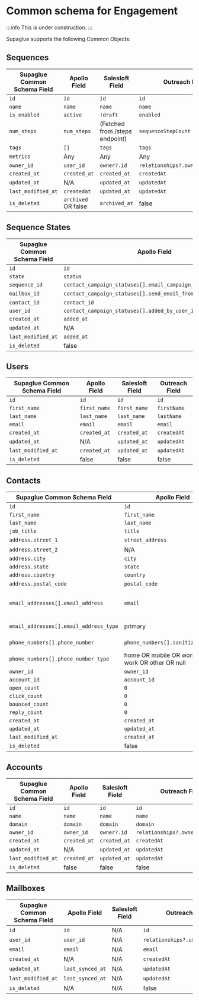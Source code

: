 # Common schema for Engagement

:::info
This is under construction.
:::

Supaglue supports the following Common Objects:

## Sequences

| Supaglue Common Schema Field | Apollo Field        | Salesloft Field                | Outreach Field                   |
| ---------------------------- | ------------------- | ------------------------------ | -------------------------------- |
| `id`                         | `id`                | `id`                           | `id`                             |
| `name`                       | `name`              | `name`                         | `name`                           |
| `is_enabled`                 | `active`            | `!draft`                       | `enabled`                        |
| `num_steps`                  | `num_steps`         | (Fetched from /steps endpoint) | `sequenceStepCount`              |
| `tags`                       | `[]`                | `tags`                         | `tags`                           |
| `metrics`                    | Any                 | Any                            | Any                              |
| `owner_id`                   | `user_id`           | `owner?.id`                    | `relationships?.owner?.data?.id` |
| `created_at`                 | `created_at`        | `created_at`                   | `createdAt`                      |
| `updated_at`                 | N/A                 | `updated_at`                   | `updatedAt`                      |
| `last_modified_at`           | `createdat`         | `updated_at`                   | `updatedAt`                      |
| `is_deleted`                 | `archived` OR false | `archived_at`                  | false                            |

## Sequence States

| Supaglue Common Schema Field | Apollo Field                                                   | Salesloft Field | Outreach Field                      |
| ---------------------------- | -------------------------------------------------------------- | --------------- | ----------------------------------- |
| `id`                         | `id`                                                           | `id`            | `id`                                |
| `state`                      | `status`                                                       | `current_state` | `state`                             |
| `sequence_id`                | `contact_campaign_statuses[].email_campaign_id`                | `cadence?.id`   | `relationships?.sequence?.data?.id` |
| `mailbox_id`                 | `contact_campaign_statuses[].send_email_from_email_account_id` | null            | `relationships?.mailbox?.data?.id`  |
| `contact_id`                 | `contact_id`                                                   | `person?.id`    | `relationships?.prospect?.data?.id` |
| `user_id`                    | `contact_campaign_statuses[].added_by_user_id`                 | `user?.id`      | `relationships?.creators?.data?.id` |
| `created_at`                 | `added_at`                                                     | `created_at`    | `createdAt`                         |
| `updated_at`                 | N/A                                                            | `updated_at`    | `updatedAt`                         |
| `last_modified_at`           | `added_at`                                                     | `updated_at`    | `updatedAt`                         |
| `is_deleted`                 | false                                                          | false           | false                               |

## Users

| Supaglue Common Schema Field | Apollo Field | Salesloft Field | Outreach Field |
| ---------------------------- | ------------ | --------------- | -------------- |
| `id`                         | `id`         | `id`            | `id`           |
| `first_name`                 | `first_name` | `first_name`    | `firstName`    |
| `last_name`                  | `last_name`  | `last_name`     | `lastName`     |
| `email`                      | `email`      | `email`         | `email`        |
| `created_at`                 | `created_at` | `created_at`    | `createdAt`    |
| `updated_at`                 | N/A          | `updated_at`    | `updatedAt`    |
| `last_modified_at`           | `created_at` | `updated_at`    | `updatedAt`    |
| `is_deleted`                 | false        | false           | false          |

## Contacts

| Supaglue Common Schema Field           | Apollo Field                                       | Salesloft Field                                                          | Outreach Field                     |
| -------------------------------------- | -------------------------------------------------- | ------------------------------------------------------------------------ | ---------------------------------- |
| `id`                                   | `id`                                               | `id`                                                                     | `id`                               |
| `first_name`                           | `first_name`                                       | `first_name`                                                             | `firstName`                        |
| `last_name`                            | `last_name`                                        | `last_name`                                                              | `lastName`                         |
| `job_title`                            | `title`                                            | `title`                                                                  | `title`                            |
| `address.street_1`                     | `street_address`                                   | null                                                                     | `addressStreet`                    |
| `address.street_2`                     | N/A                                                | null                                                                     | `addressStreet2`                   |
| `address.city`                         | `city`                                             | `city`                                                                   | `addressCity`                      |
| `address.state`                        | `state`                                            | `state`                                                                  | `addressState`                     |
| `address.country`                      | `country`                                          | `country`                                                                | `addressCountry`                   |
| `address.postal_code`                  | `postal_code`                                      | null                                                                     | `addressZip`                       |
| `email_addresses[].email_address`      | `email`                                            | `email_address` OR `personal_email_address` OR `secondary_email_address` | `email`                            |
| `email_addresses[].email_address_type` | primary                                            | primary OR personal OR null                                              | work OR personal OR null           |
| `phone_numbers[].phone_number`         | `phone_numbers[].sanitizied_phone`                 | `phone` OR `home_phone` OR `mobile_phone`                                | `mobilePhones[].phone`             |
| `phone_numbers[].phone_number_type`    | home OR mobile OR work_hq OR work OR other OR null | primary OR home OR mobile                                                | mobile OR home OR work OR other    |
| `owner_id`                             | `owner_id`                                         | `owner?.id`                                                              | `relationships?.owner?.data?.id`   |
| `account_id`                           | `account_id`                                       | `account?.id`                                                            | `relationships?.account?.data?.id` |
| `open_count`                           | `0`                                                | `counts?.emails_viewed`                                                  | `openCount`                        |
| `click_count`                          | `0`                                                | `counts?.emails_clicked`                                                 | `clickCount`                       |
| `bounced_count`                        | `0`                                                | `counts?.emails_bounced`                                                 | `bouncedCount`                     |
| `reply_count`                          | `0`                                                | `counts?.emails_replied_to`                                              | `replyCount`                       |
| `created_at`                           | `created_at`                                       | `created_at`                                                             | `createdAt`                        |
| `updated_at`                           | `updated_at`                                       | `updated_at`                                                             | `updatedAt`                        |
| `last_modified_at`                     | `created_at`                                       | `updated_at`                                                             | `updatedAt`                        |
| `is_deleted`                           | false                                              | false                                                                    | false                              |

## Accounts

| Supaglue Common Schema Field | Apollo Field | Salesloft Field | Outreach Field                   |
| ---------------------------- | ------------ | --------------- | -------------------------------- |
| `id`                         | `id`         | `id`            | `id`                             |
| `name`                       | `name`       | `name`          | `name`                           |
| `domain`                     | `domain`     | `domain`        | `domain`                         |
| `owner_id`                   | `owner_id`   | `owner?.id`     | `relationships?.owner?.data?.id` |
| `created_at`                 | `created_at` | `created_at`    | `createdAt`                      |
| `updated_at`                 | N/A          | `updated_at`    | `updatedAt`                      |
| `last_modified_at`           | `created_at` | `updated_at`    | `updatedAt`                      |
| `is_deleted`                 | false        | false           | false                            |

## Mailboxes

| Supaglue Common Schema Field | Apollo Field     | Salesloft Field | Outreach Field                  |
| ---------------------------- | ---------------- | --------------- | ------------------------------- |
| `id`                         | `id`             | N/A             | `id`                            |
| `user_id`                    | `user_id`        | N/A             | `relationships?.user?.data?.id` |
| `email`                      | `email`          | N/A             | `email`                         |
| `created_at`                 | N/A              | N/A             | `createdAt`                     |
| `updated_at`                 | `last_synced_at` | N/A             | `updatedAt`                     |
| `last_modified_at`           | `last_synced_at` | N/A             | `updatedAt`                     |
| `is_deleted`                 | N/A              | N/A             | false                           |
